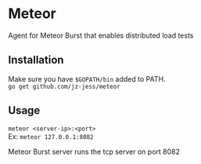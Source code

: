 # Meteor
Agent for Meteor Burst that enables distributed load tests

## Installation
Make sure you have `$GOPATH/bin` added to PATH.</br>
`go get github.com/jz-jess/meteor`

## Usage
`meteor <server-ip>:<port>`</br>
Ex: `meteor 127.0.0.1:8082`</br>

Meteor Burst server runs the tcp server on port 8082
